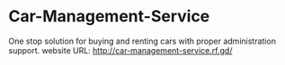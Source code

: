 # Car-Management-Service
One stop solution for buying and renting cars with proper administration support.
website URL: http://car-management-service.rf.gd/
